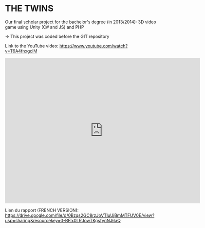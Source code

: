 # THE TWINS

Our final scholar project for the bachelor's degree (in 2013/2014): 3D video game using Unity (C# and JS) and PHP

-> This project was coded before the GIT repository 

Link to the YouTube video: https://www.youtube.com/watch?v=T6A4fnxgclM
<iframe
    width="640"
    height="480"
    src="https://www.youtube.com/watch?v=T6A4fnxgclM"
    frameborder="0"
    allow="autoplay; encrypted-media"
    allowfullscreen
>
</iframe>

Lien du rapport (FRENCH VERSION): https://drive.google.com/file/d/0Bzqs2GC8rzJoVTluUjBmMTFUV0E/view?usp=sharing&resourcekey=0-BFlx0LRJowTKgsfynNJ6aQ 
